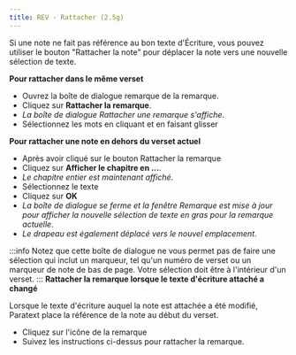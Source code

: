 ```yaml
---
title: REV - Rattacher (2.5g)
---
```

Si une note ne fait pas référence au bon texte d'Écriture, vous pouvez utiliser le bouton "Rattacher la note" pour déplacer la note vers une nouvelle sélection de texte.

**Pour rattacher dans le même verset**

-   Ouvrez la boîte de dialogue remarque de la remarque.
-   Cliquez sur **Rattacher la remarque**.
   -  *La boîte de dialogue Rattacher une remarque s'affiche*.
-   Sélectionnez les mots en cliquant et en faisant glisser

**Pour rattacher une note en dehors du verset actuel**

-   Après avoir cliqué sur le bouton Rattacher la remarque
-   Cliquez sur **Afficher le chapitre en …**.
   -  *Le chapitre entier est maintenant affiché*.
-   Sélectionnez le texte
-   Cliquez sur **OK**
   -  *La boîte de dialogue se ferme et la fenêtre Remarque est mise à jour pour afficher la nouvelle sélection de texte en gras pour la remarque actuelle*.
   -  *Le drapeau est également déplacé vers le nouvel emplacement*.

:::info
Notez que cette boîte de dialogue ne vous permet pas de faire une sélection qui inclut un marqueur, tel qu'un numéro de verset ou un marqueur de note de bas de page. Votre sélection doit être à l'intérieur d'un verset.
:::
**Rattacher la remarque lorsque le texte d'écriture attaché a changé**

Lorsque le texte d'écriture auquel la note est attachée a été modifié, Paratext place la référence de la note au début du verset.

-   Cliquez sur l'icône de la remarque
-   Suivez les instructions ci-dessus pour rattacher la remarque.
